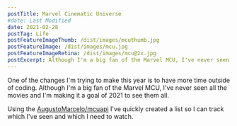 ```yaml
---
postTitle: Marvel Cinematic Universe
#date: Last Modified
date: 2021-02-28
postTag: Life
postFeatureImageThumb: /dist/images/mcuthumb.jpg
postFeatureImage: /dist/images/mcu.jpg
postFeatureImageRetina: /dist/images/mcu@2x.jpg
postExcerpt: Although I'm a big fan of the Marvel MCU, I've never seen all the movies and I'm making it a goal of 2021 to see them all.
---
```


One of the changes I'm trying to make this year is to have more time outside of coding. Although I'm a big fan of the Marvel MCU, I've never seen all the movies and I'm making it a goal of 2021 to see them all.

Using the [AugustoMarcelo/mcuapi](https://github.com/AugustoMarcelo/mcuapi) I've quickly created a list so I can track which I've seen and which I need to watch.

<ul class="mcu-list"></ul>